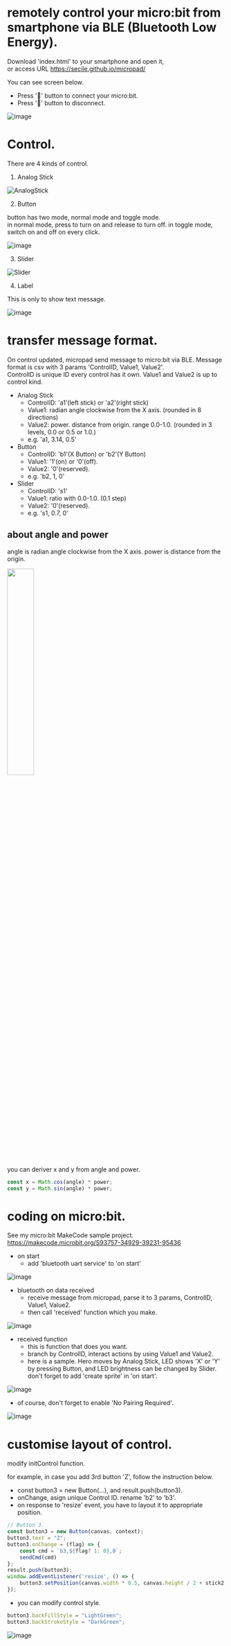 # remotely control your micro:bit from smartphone via BLE (Bluetooth Low Energy).

Download 'index.html' to your smartphone and open it,  
or access URL https://secile.github.io/micropad/

You can see screen below.
- Press '🚩' button to connect your micro:bit.
- Press '🛑' button to disconnect.

![image](https://github.com/user-attachments/assets/0cbb2cc2-be83-4312-882f-1917065aac9d)

# Control.
There are 4 kinds of control.

1. Analog Stick

![AnalogStick](https://github.com/user-attachments/assets/c1fad99e-c844-4899-8265-e20e59c3212c)

2. Button

button has two mode, normal mode and toggle mode.  
in normal mode, press to turn on and release to turn off.
in toggle mode, switch on and off on every click.

![image](https://github.com/user-attachments/assets/be318136-3676-4d92-816f-4f03a7052343)

3. Slider

![Slider](https://github.com/user-attachments/assets/3873f6b0-f230-4080-9676-c25ebb8b722d)

4. Label

This is only to show text message.

![image](https://github.com/user-attachments/assets/15c9e27b-d02b-4f83-a02e-68249d6122c6)


# transfer message format.
On control updated, micropad send message to micro:bit via BLE. Message format is csv with 3 params 'ControlID, Value1, Value2'.  
ControlID is unique ID every control has it own. Value1 and Value2 is up to control kind.

- Analog Stick
    - ControlID: 'a1'(left stick) or 'a2'(right stick)
    - Value1: radian angle clockwise from the X axis. (rounded in 8 directions)
    - Value2: power. distance from origin. range 0.0-1.0. (rounded in 3 levels, 0.0 or 0.5 or 1.0.)
    - e.g. 'a1, 3.14, 0.5'
- Button
    - ControlID: 'b1'(X Button) or 'b2'(Y Button)
    - Value1: '1'(on) or '0'(off).
    - Value2: '0'(reserved).
    - e.g. 'b2, 1, 0'
- Slider
    - ControlID: 's1'
    - Value1: ratio with 0.0-1.0. (0.1 step)
    - Value2: '0'(reserved).
    - e.g. 's1, 0.7, 0'

## about angle and power
angle is radian angle clockwise from the X axis. power is distance from the origin.  

<img src="https://github.com/user-attachments/assets/a59a97bc-c894-462d-9c60-d61ae9830750" width="35%" />

you can deriver x and y from angle and power.

```js
const x = Math.cos(angle) * power;
const y = Math.sin(angle) * power;
```

# coding on micro:bit.

See my micro:bit MakeCode sample project.  
https://makecode.microbit.org/S93757-34929-39231-95436

- on start
    - add 'bluetooth uart service' to 'on start' 

![image](https://github.com/user-attachments/assets/d6816157-f9f9-4031-bf71-1939c16a0ae1)

- bluetooth on data received
    - receive message from micropad, parse it to 3 params, ControlID, Value1, Value2.
    - then call 'received' function which you make.

![image](https://github.com/user-attachments/assets/954031ad-1f3d-401f-b529-a59a6fff204a)

- received function
    - this is function that does you want.
    - branch by ControlID, interact actions by using Value1 and Value2.
    - here is a sample. Hero moves by Analog Stick, LED shows 'X' or 'Y' by pressing Button, and LED brightness can be changed by Slider. don't forget to add 'create sprite' in 'on start'.

![image](https://github.com/user-attachments/assets/4a72074c-9bdd-4ad8-ae9c-c55ddbc96372)

- of course, don't forget to enable 'No Pairing Required'.

![image](https://github.com/user-attachments/assets/60c656ef-ff0d-468b-bbed-b63cd59a742c)

# customise layout of control.
modify initControl function.

for example, in case you add 3rd button 'Z', follow the instruction below.

- const button3 = new Button(...), and result.push(button3).
- onChange, asign unique Control ID. rename 'b2' to 'b3'.
- on response to 'resize' event, you have to layout it to appropriate position.

```js
// Button 3.
const button3 = new Button(canvas, context);
button3.text = "Z";
button3.onChange = (flag) => {
    const cmd = `b3,${flag? 1: 0},0`;
    sendCmd(cmd)
};
result.push(button3);
window.addEventListener('resize', () => {
    button3.setPosition(canvas.width * 0.5, canvas.height / 2 + stick2.height * 0.75);
});
```

- you can modify control style.

```js
button3.backFillStyle = "LightGreen";
button3.backStrokeStyle = "DarkGreen";
```

![image](https://github.com/user-attachments/assets/b56faa47-b4e5-4fcc-aaee-3d353c7618c4)

